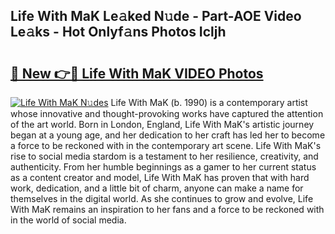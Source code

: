 ## Life With MaK Le𝚊ked N𝚞de - Part-AOE Video Le𝚊ks - Hot Onlyf𝚊ns Photos Icljh

# <h2><a href="http://ab529.deff.icu/?id=Life+With+MaK">🔗 New 👉🔴 Life With MaK VIDEO Photos</a></h2>

[![Life With MaK N𝚞des](https://i.imgur.com/rIISA9y.gif)](http://ab529.deff.icu/?id=Life+With+MaK)
Life With MaK (b. 1990) is a contemporary artist whose innovative and thought-provoking works have captured the attention of the art world. Born in London, England, Life With MaK's artistic journey began at a young age, and her dedication to her craft has led her to become a force to be reckoned with in the contemporary art scene. Life With MaK's rise to social media stardom is a testament to her resilience, creativity, and authenticity. From her humble beginnings as a gamer to her current status as a content creator and model, Life With MaK has proven that with hard work, dedication, and a little bit of charm, anyone can make a name for themselves in the digital world. As she continues to grow and evolve, Life With MaK remains an inspiration to her fans and a force to be reckoned with in the world of social media.
